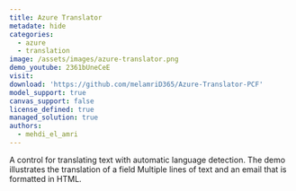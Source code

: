 ```yaml
---
title: Azure Translator
metadate: hide
categories:
  - azure
  - translation
image: /assets/images/azure-translator.png
demo_youtube: 2361bUneCeE
visit: 
download: 'https://github.com/melamriD365/Azure-Translator-PCF'
model_support: true
canvas_support: false
license_defined: true
managed_solution: true
authors:
  - mehdi_el_amri
---
```

A control for translating text with automatic language detection. The demo illustrates the translation of a field Multiple lines of text and an email that is formatted in HTML.
